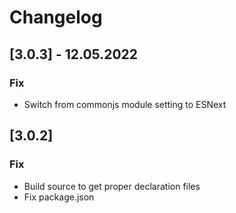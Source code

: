 # Changelog

## [3.0.3] - 12.05.2022

### Fix

- Switch from commonjs module setting to ESNext

## [3.0.2]

### Fix

- Build source to get proper declaration files
- Fix package.json
